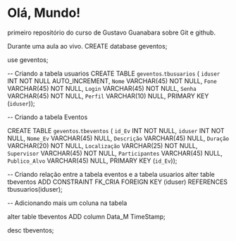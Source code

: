 # Olá, Mundo!
 primeiro repositório do curso de Gustavo Guanabara sobre Git e github.

 Durante uma aula ao vivo.
CREATE database geventos;

use geventos;

-- Criando a tabela usuarios
CREATE TABLE `geventos`.`tbusuarios` (
  `iduser` INT NOT NULL AUTO_INCREMENT,
  `Nome` VARCHAR(45) NOT NULL,
  `Fone` VARCHAR(45) NOT NULL,
  `Login` VARCHAR(45) NOT NULL,
  `Senha` VARCHAR(45) NOT NULL,
  `Perfil` VARCHAR(10) NULL,
  PRIMARY KEY (`iduser`));
  
  -- Criando a tabela Eventos
  
  CREATE TABLE `geventos`.`tbeventos` (
  `id_Ev` INT NOT NULL,
  `iduser` INT NOT NULL,
  `Nome_Ev` VARCHAR(45) NULL,
  `Descrição` VARCHAR(45) NULL,
  `Duração` VARCHAR(20) NOT NULL,
  `Localização` VARCHAR(25) NOT NULL,
  `Supervisor` VARCHAR(45) NOT NULL,
  `Participantes` VARCHAR(45) NULL,
  `Publico_Alvo` VARCHAR(45) NULL,
  PRIMARY KEY (`id_Ev`));

-- Criando relação entre a tabela eventos e a tabela usuarios
alter table tbeventos
ADD CONSTRAINT FK_CRIA FOREIGN KEY (iduser)  REFERENCES tbusuarios(iduser);

-- Adicionando mais um coluna na tabela

alter table tbeventos
ADD column Data_M TimeStamp;

desc tbeventos;
 
